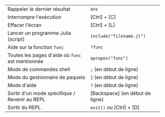 |                                                  |                                   |
| --------------------------------------           | -------------------------------   |
| Rappeler le dernier résultat                     | `ans`                             |
| Interrompre l'exécution                          | \[Ctrl\] + \[C\]                  |
| Effacer l'écran                                  | \[Ctrl\] + \[L\]                  |
| Lancer un programme Julia (script)               | `include("filename.jl")`          |
| Aide sur la fonction `func`                      | `?func`                           |
| Toutes les pages d'aide où `func` est mentionnée | `apropos("func")`                 |
| Mode de commandes shell                          | `;` (en début de ligne)           |
| Mode du gestionnaire de paquets                  | `]`  (en début de ligne)          |
| Mode d'aide                                      | `?` (en début de ligne)           |
| Sortir d'un mode spécifique / Revenir au REPL    | \[Backspace\] (en début de ligne) |
| Sortir du REPL                                   | `exit()` ou \[Ctrl\] + \[D\]      |
